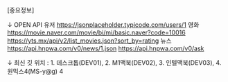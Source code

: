[중요정보]

↓ OPEN API
유저
    https://jsonplaceholder.typicode.com/users/1
영화
    https://movie.naver.com/movie/bi/mi/basic.naver?code=10016
    https://yts.mx/api/v2/list_movies.json?sort_by=rating
뉴스
    https://api.hnpwa.com/v0/news/1.json
    https://api.hnpwa.com/v0/ask

↓ 최신 깃 위치 : 1. 데스크톱(DEV01), 2. M1맥북(DEV02), 3. 인텔맥북(DEV03), 4. 원믹스4(MS-y@g)
4
